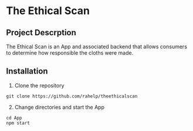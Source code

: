 # The Ethical Scan

## Project Descrption
The Ethical Scan is an App and associated backend that allows consumers to determine how responsible the cloths were made.


## Installation
1. Clone the repository

```
git clone https://github.com/rahelp/theethicalscan
```

2. Change directories and start the App
```
cd App
npm start
```